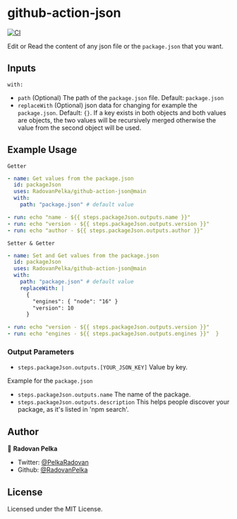 github-action-json
===

[![CI](https://github.com/RadovanPelka/github-action-json/actions/workflows/ci.yml/badge.svg)](https://github.com/RadovanPelka/github-action-json/actions/workflows/ci.yml)

Edit or Read the content of any json file or the `package.json` that you want.

## Inputs
`with:`
- `path` (Optional) The path of the `package.json` file.  Default: `package.json`
- `replaceWith` (Optional) json data for changing for example the `package.json`.  Default: `{}`. If a key exists in both objects and both values are objects, the two values will be recursively merged otherwise the value from the second object will be used.


## Example Usage
`Getter`

```yaml
- name: Get values from the package.json
  id: packageJson
  uses: RadovanPelka/github-action-json@main
  with:
    path: "package.json" # default value

- run: echo "name - ${{ steps.packageJson.outputs.name }}"
- run: echo "version - ${{ steps.packageJson.outputs.version }}"
- run: echo "author - ${{ steps.packageJson.outputs.author }}"
```

`Setter & Getter`

```yaml
- name: Set and Get values from the package.json
  id: packageJson
  uses: RadovanPelka/github-action-json@main
  with:
    path: "package.json" # default value
    replaceWith: |
      {
        "engines": { "node": "16" }
        "version": 10
      }

- run: echo "version - ${{ steps.packageJson.outputs.version }}"
- run: echo "engines - ${{ steps.packageJson.outputs.engines }}"  }
```

### Output Parameters

- `steps.packageJson.outputs.[YOUR_JSON_KEY]` Value by key.

Example for the `package.json`

- `steps.packageJson.outputs.name` The name of the package.
- `steps.packageJson.outputs.description` This helps people discover your package, as it's listed in 'npm search'.

## Author

👤 **Radovan Pelka**

- Twitter: [@PelkaRadovan](https://twitter.com/PelkaRadovan)
- Github: [@RadovanPelka](https://github.com/RadovanPelka)

## License

Licensed under the MIT License.
